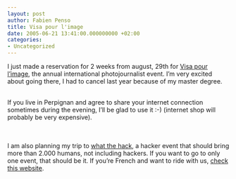 ```yaml
---
layout: post
author: Fabien Penso
title: Visa pour l'image
date: 2005-06-21 13:41:00.000000000 +02:00
categories:
- Uncategorized
---
```

<p>I just made a reservation for 2 weeks from august, 29th for <a href="http://www.visapourlimage.com/">Visa pour l’image</a>, the annual international photojournalist event. I’m very excited about going there, I had to cancel last year because of my master degree.
<br /><br /></p>

<p>If you live in Perpignan and agree to share your internet connection sometimes during the evening, I’ll be glad to use it :-) (internet shop will probably be very expensive).</p>

<p><br /><br />
I am also planning my trip to <a href="http://www.whatthehack.org/">what the hack</a>, a hacker event that should bring more than 2.000 humans, not including hackers. If you want to go to only one event, that should be it. If you’re French and want to ride with us, <a href="http://wth.linuxfr.org">check this website</a>.</p>
